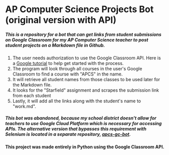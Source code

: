 # AP Computer Science Projects Bot (original version with API)
##### This is a repository for a bot that can get links from student submissions on Google Classroom for my AP Computer Science teacher to post student projects on a Markdown file in Github. 
1. The user needs authorization to use the Google Classroom API. Here is a [Google tutorial](https://developers.google.com/classroom/quickstart/python) to help get started with the process.
2. The program will look through all courses in the user's Google Classroom to find a course with "APCS" in the name.
3. It will retrieve all student names from those classes to be used later for the Markdown file.
4. It looks for the "Starfield" assignment and scrapes the submission link from each student
5. Lastly, it will add all the links along with the student's name to "work.md". 
##### This bot was abandoned, because my school district doesn't allow for teachers to use Google Cloud Platform which is necessary for accessing APIs. The alternative version that bypasses this requirement with Selenium is located in a separate repository, [apcs-gc-bot](https://github.com/angela139/apcs-gc-bot). 

#### This project was made entirely in Python using the Google Classroom API.
